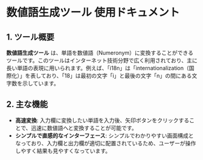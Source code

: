 # 数値語生成ツール 使用ドキュメント

## 1. ツール概要

**数値語生成ツール** は、単語を数値語（Numeronym）に変換することができるツールです。このツールはインターネット技術分野で広く利用されており、主に長い単語の表現に用いられます。例えば、「i18n」は「internationalization（国際化）」を表しており、「18」は最初の文字「i」と最後の文字「n」の間にある文字数を示しています。

## 2. 主な機能

- **高速変換**: 入力欄に変換したい単語を入力後、矢印ボタンをクリックすることで、迅速に数値語へと変換することが可能です。
- **シンプルで直感的なインターフェース**: シンプルでわかりやすい画面構成となっており、入力欄と出力欄が適切に配置されているため、ユーザーが操作しやすく結果も見やすくなっています。